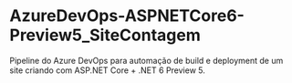 # AzureDevOps-ASPNETCore6-Preview5_SiteContagem
Pipeline do Azure DevOps para automação de build e deployment de um site criando com ASP.NET Core + .NET 6 Preview 5.
